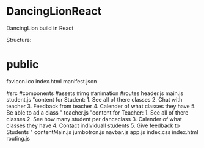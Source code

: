 # DancingLionReact
DancingLion build in React


Structure:

# public
  favicon.ico
  index.html
  manifest.json

#src
  #components
    #assets
      #img
      #animation
    #routes
      header.js
      main.js
      student.js
        "content for Student:
          1. See all of there classes
          2. Chat with teacher
          3. Feedback from teacher
          4. Calender of what classes they have
          5. Be able to ad a class
        "
      teacher.js
        "content for Teacher:
          1. See all of there classes
          2. See how many student per danceclass
          3. Calender of what classes they have
          4. Contact individuall students
          5. Give feedback to Students
        "
    contentMain.js
    jumbotron.js
    navbar.js
  app.js
  index.css
  index.html
  routing.js
